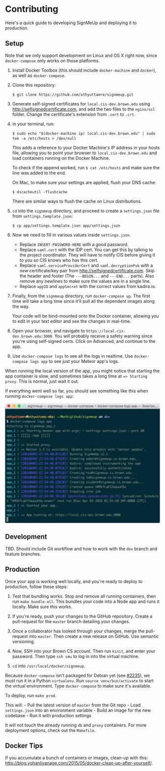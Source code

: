 # Contributing

Here's a quick guide to developing SignMeUp and deploying it to production.

## Setup

Note that we only support development on Linux and OS X right now, since
`docker-compose` only works on those platforms.

1. Install Docker Toolbox (this should include `docker-machine` and `docker`),
   as well as `docker-compose`.

2. Clone this repository:

   ```shell
   $ git clone https://github.com/athyuttamre/signmeup.git
   ```

3. Generate self-signed certificates for `local.cis-dev.brown.edu` using
   http://selfsignedcertificate.com, and add the two files to the `nginx/ssl` folder. Change the certificate's extension from `.cert` to `.crt`.

4. In your terminal, run:

   ```shell
   $ sudo echo "$(docker-machine ip) local.cis-dev.brown.edu" | sudo tee -a /etc/hosts > /dev/null
   ```

   This adds a reference to your Docker Machine's IP address in your hosts file, allowing you
   to point your browser to `local.cis-dev.brown.edu` and load containers running on the Docker Machine.

   To check if the append worked, run `$ cat /etc/hosts` and make sure the line was added to the end.

   On Mac, to make sure your settings are applied, flush your DNS cache:

   ```shell
   $ dscacheutil -flushcache
   ```

   There are similar ways to flush the cache on Linux distributions.

5. `cd` into the `signmeup` directory, and proceed to create a `settings.json` file
   from `settings.template.json`:

    ```shell
    $ cp app/settings.template.json app/settings.json
    ```

6. Now we need to fill in various values inside `settings.json`.

   - Replace `INSERT-PASSWORD-HERE` with a good password.
   - Replace `saml.cert` with the IDP cert. You can get this by talking to the
     project coordinator. They will have to notify CIS before giving it to you
     so CIS knows who has this cert.
   - Replace `saml.serviceProviderCert` and `saml.decryptionPvk` with a *new*
     certificate/key pair from http://selfsignedcertificate.com. Skip the header
     and footer (The `---BEGIN...` and `---END...` parts). Also remove any newlines
     to make sure the values are in a single line.
   - Replace `appID` and `appSecret` with the correct values from kadira.io.

7. Finally, from the `signmeup` directory, run `docker-compose up`. The first
   time will take a long time since it'll pull all the dependent images along
   the way.

   Your code will be bind-mounted onto the Docker container, allowing
   you to edit in your text editor and see the changes in real-time.

8. Open your browser, and navigate to `https://local.cis-dev.brown.edu:3000`. You
   will probably receive a safety warning since you're using self-signed certs.
   Click on Advanced, and continue to the app.

9. Use `docker-compose logs` to see all the logs in realtime. Use
   `docker-compose logs app` to see just your Meteor app's logs.

<!-- TODO: Figure out Git workflow including the dev branch. -->

When running the local version of the app, you might notice that starting the
app container is slow, and sometimes takes a long time at `=> Starting proxy`.
This is normal, just wait it out.

If everything went well so far, you should see something like this when running `docker-compose logs app`:

![Successful setup.](img/successful-setup.png)

## Development

TBD. Should include Git workflow and how to work with the `dev` branch and
feature branches.

## Production

Once your app is working well locally, and you're ready to deploy to production,
follow these steps:

1. Test that bundling works. Stop and remove all running containers, then run
   `make bundle-all`. This bundles your code into a Node app and runs it locally.
   Make sure this works.

2. If you're ready, push your changes to the GitHub repository.
   Create a pull-request for the `master` branch detailing your changes.

2. Once a collaborator has looked through your changes, merge the pull-request
   into `master`. Then create a new release on GitHub. Use semantic versioning.

3. Now, SSH into your Brown CS account. Then run `kinit`, and enter your password.
   Then type `ssh smu` to log in into the virtual machine.

4. `cd` into `/usr/local/docker/signmeup`.

  Because `docker-compose` isn't packaged for Debian yet
  (see [#2235](https://github.com/docker/compose/issues/2235)), we must run it in
  a Python `virtualenv`. Run `source venv/bin/activate` to start the virtual environment.
  Type `docker-compose` to make sure it's available.

   To deploy, run `make prod`.

   This will:
    - Pull the latest version of `master` from the Git repo
    - Load `settings.json` into an environment variable
    - Build an image for the new codebase
    - Run it with production settings

  It will not touch the already running `db` and `proxy` containers. For more
  deployment options, check out the `Makefile`.

## Docker Tips

If you accumulate a bunch of containers or images, clean-up with this: http://blog.yohanliyanage.com/2015/05/docker-clean-up-after-yourself/.
